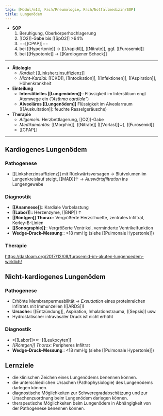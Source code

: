 ```yaml
---
tags: [Modul/m13, Fach/Pneumologie, Fach/Notfallmedizin/SOP]
title: Lungenödem
---
```

- **SOP**
	1. Beruhigung, Oberkörperhochlagerung
	2. [[O2]]-Gabe bis [[SpO2]] >94%
	3. ==[[CPAP]]==
	4. bei [[Hypertonie]] → [[Urapidil]], [[Nitrate]], ggf. [[Furosemid]]
	5. bei [[Hypotonie]] → [[Kardiogener Schock]]
---
- **Ätiologie**
	- *Kardial:* [[Linksherzinsuffizienz]]
	- *Nicht-Kardial:* [[CKD]], [[Intoxikation]], [[Infektionen]], [[Aspiration]], Höhenkrankheit
- **Einteilung**
	- **Interstitielles [[Lungenödem]]**:: Flüssigkeit im Interstitium engt Atemwege ein (*"Asthma cardiale"*)
	- **Alveoläres [[Lungenödem]]** Flüssigkeit im Alveolarraum ([[Auskultation]]: feuchte Rasselgeräusche)
- **Therapie**
	- *Allgemein:* Herzbettlagerung, [[O2]]-Gabe
	- *Medikamentös:* [[Morphin]], [[Nitrate]] ([[Vorlast]]↓), [[Furosemid]]
	- [[CPAP]]





---


## Kardiogenes Lungenödem
### Pathogenese
- [[Linksherzinsuffizienz]] mit Rückwärtsversagen → Blutvolumen im Lungenkreislauf steigt, [[MAD]]↑ → *Auswärtsfiltration* ins Lungengewebe

### Diagnostik
- **[[Anamnese]]**:: Kardiale Vorbelastung
- **[[Labor]]**:: Herzenzyme, [[BNP]] ↑ 
- **[[Röntgen]] Thorax**:: Vergrößerte Herzsilhuette, zentrales Infiltrat, Kerley-B-Linien
- **[[Sonographie]]**:: Vergrößerte Ventrikel, verminderte Ventrikelfunktion
- **Wedge-Druck-Messung**:: >18 mmHg (siehe [[Pulmonale Hypertonie]])

### Therapie
https://dasfoam.org/2017/12/08/furosemid-im-akuten-lungenoedem-wirklich/

## Nicht-kardiogenes Lungenödem
### Pathogenese
- Erhöhte Membranpermeabilität → *Exsudation* eines proteinreichen Infiltrats mit Immunzellen ([[ARDS]])
- **Ursache**:: [[Entzündung]], Aspiration, Inhalationstrauma, [[Sepsis]] usw.
- Hydrostatischer intravasaler Druck ist nicht erhöht
### Diagnostik
- *[[Labor]]**:: [[Leukocyten]]
- *[[Röntgen]] Thorax:* Peripheres Infiltrat
- **Wedge-Druck-Messung**:: <18 mmHg (siehe [[Pulmonale Hypertonie]])

## Lernziele
- die klinischen Zeichen eines Lungenödems benennen können.
- die unterschiedlichen Ursachen (Pathophysiologie) des Lungenödems darlegen können.
- diagnostische Möglichkeiten zur Schweregradabschätzung und zur Ursachenzuordnung beim Lungenödem darlegen können.
- therapeutische Möglichkeiten beim Lungenödem in Abhängigkeit von der Pathogenese benennen können.
